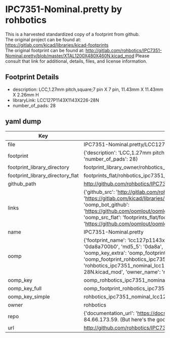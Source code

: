 # IPC7351-Nominal.pretty by rohbotics  
This is a harvested standardized copy of a footprint from github.  
The original project can be found at:  
https://gitlab.com/kicad/libraries/kicad-footprints  
The original footprint can be found at:
http://gitlab.com/rohbotics/IPC7351-Nominal.pretty/blob/master/XTAL1200X480X460N.kicad_mod
Please consult that link for additional, details, files, and license information.  
## Footprint Details
* description: LCC,1.27mm pitch,square;7 pin X 7 pin, 11.43mm X 11.43mm X 2.26mm H  
* libraryLink: LCC127P1143X1143X226-28N  
* number_of_pads: 28  
## yaml dump  
| Key | Value |  
| --- | --- |  
| file | IPC7351-Nominal.pretty/LCC127P1143X1143X226-28N.kicad_mod |  
| footprint | {'description': 'LCC,1.27mm pitch,square;7 pin X 7 pin, 11.43mm X 11.43mm X 2.26mm H', 'libraryLink': 'LCC127P1143X1143X226-28N', 'number_of_pads': 28} |  
| footprint_library_directory | footprint_library_owner/rohbotics_IPC7351-Nominal.pretty |  
| footprint_library_directory_flat | footprints_flat/rohbotics_ipc7351_nominal_lcc127p1143x1143x226_28n/working |  
| github_path | http://github.com/rohbotics/IPC7351-Nominal.pretty/blob/master/LCC127P1143X1143X226-28N.kicad_mod |  
| links | {'github_src': 'http://gitlab.com/rohbotics/IPC7351-Nominal.pretty/blob/master/XTAL1200X480X460N.kicad_mod', 'github_src_repo': 'https://gitlab.com/kicad/libraries/kicad-footprints', 'oomp_bot': 'footprints/rohbotics_ipc7351_nominal_lcc127p1143x1143x226_28n/working', 'oomp_bot_github': 'https://github.com/oomlout/oomlout_oomp_footprint_bot/tree/main/footprints/rohbotics_ipc7351_nominal_lcc127p1143x1143x226_28n/working', 'oomp_src_flat': 'footprints_flat/footprints_flat/rohbotics_ipc7351_nominal_lcc127p1143x1143x226_28n/working', 'oomp_src_flat_github': 'https://github.com/oomlout/oomlout_oomp_footprint_src/tree/main/footprints_flat/rohbotics_ipc7351_nominal_lcc127p1143x1143x226_28n/working'} |  
| name | IPC7351-Nominal.pretty |  
| oomp | {'footprint_name': 'lcc127p1143x1143x226_28n', 'library_name': 'ipc7351_nominal', 'md5': '0da8a700b020c1213df42411152102e5', 'md5_10': '0da8a700b0', 'md5_5': '0da8a', 'md5_6': '0da8a7', 'oomp_key': 'oomp_rohbotics_ipc7351_nominal_lcc127p1143x1143x226_28n', 'oomp_key_extra': 'oomp_footprint_rohbotics_ipc7351_nominal_lcc127p1143x1143x226_28n', 'oomp_key_full': 'oomp_footprint_rohbotics_ipc7351_nominal_lcc127p1143x1143x226_28n_0da8a7', 'oomp_key_simple': 'rohbotics_ipc7351_nominal_lcc127p1143x1143x226_28n', 'original_filename': 'IPC7351-Nominal.pretty/LCC127P1143X1143X226-28N.kicad_mod', 'owner_name': 'rohbotics'} |  
| oomp_key | oomp_rohbotics_ipc7351_nominal_lcc127p1143x1143x226_28n |  
| oomp_key_full | oomp_footprint_rohbotics_ipc7351_nominal_lcc127p1143x1143x226_28n |  
| oomp_key_simple | rohbotics_ipc7351_nominal_lcc127p1143x1143x226_28n |  
| owner | rohbotics |  
| repo | {'documentation_url': 'https://docs.github.com/rest/overview/resources-in-the-rest-api#rate-limiting', 'message': "API rate limit exceeded for 84.66.173.59. (But here's the good news: Authenticated requests get a higher rate limit. Check out the documentation for more details.)"} |  
| url | http://github.com/rohbotics/IPC7351-Nominal.pretty |  

